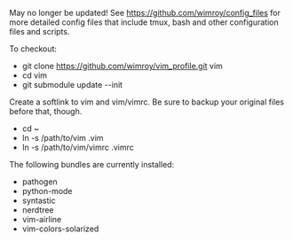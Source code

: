 May no longer be updated!
See https://github.com/wimroy/config_files for more detailed config files that include tmux, bash and other configuration files and scripts.

To checkout:
- git clone https://github.com/wimroy/vim_profile.git    vim
- cd vim
- git submodule update --init


Create a softlink to vim and vim/vimrc. Be sure to backup your original files before that, though.
- cd ~
- ln -s /path/to/vim    .vim
- ln -s /path/to/vim/vimrc    .vimrc


The following bundles are currently installed:
- pathogen
- python-mode
- syntastic
- nerdtree
- vim-airline
- vim-colors-solarized
